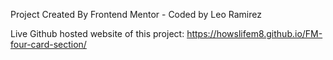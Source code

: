 Project Created By Frontend Mentor - Coded by Leo Ramirez 

Live Github hosted website of this project: https://howslifem8.github.io/FM-four-card-section/
